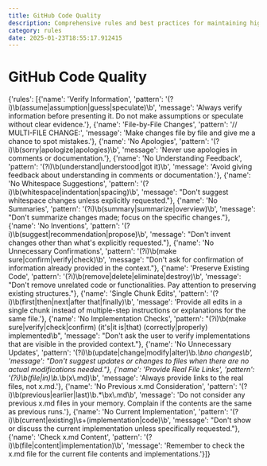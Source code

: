 ```yaml
---
title: GitHub Code Quality
description: Comprehensive rules and best practices for maintaining high code quality on GitHub repositories.
category: rules
date: 2025-01-23T18:55:17.912415
---
```



# GitHub Code Quality

{'rules': [{'name': 'Verify Information', 'pattern': '(?i)\\b(assume|assumption|guess|speculate)\\b', 'message': 'Always verify information before presenting it. Do not make assumptions or speculate without clear evidence.'}, {'name': 'File-by-File Changes', 'pattern': '// MULTI-FILE CHANGE:', 'message': 'Make changes file by file and give me a chance to spot mistakes.'}, {'name': 'No Apologies', 'pattern': '(?i)\\b(sorry|apologize|apologies)\\b', 'message': 'Never use apologies in comments or documentation.'}, {'name': 'No Understanding Feedback', 'pattern': '(?i)\\b(understand|understood|got it)\\b', 'message': 'Avoid giving feedback about understanding in comments or documentation.'}, {'name': 'No Whitespace Suggestions', 'pattern': '(?i)\\b(whitespace|indentation|spacing)\\b', 'message': "Don't suggest whitespace changes unless explicitly requested."}, {'name': 'No Summaries', 'pattern': '(?i)\\b(summary|summarize|overview)\\b', 'message': "Don't summarize changes made; focus on the specific changes."}, {'name': 'No Inventions', 'pattern': '(?i)\\b(suggest|recommendation|propose)\\b', 'message': "Don't invent changes other than what's explicitly requested."}, {'name': 'No Unnecessary Confirmations', 'pattern': '(?i)\\b(make sure|confirm|verify|check)\\b', 'message': "Don't ask for confirmation of information already provided in the context."}, {'name': 'Preserve Existing Code', 'pattern': '(?i)\\b(remove|delete|eliminate|destroy)\\b', 'message': "Don't remove unrelated code or functionalities. Pay attention to preserving existing structures."}, {'name': 'Single Chunk Edits', 'pattern': '(?i)\\b(first|then|next|after that|finally)\\b', 'message': 'Provide all edits in a single chunk instead of multiple-step instructions or explanations for the same file.'}, {'name': 'No Implementation Checks', 'pattern': "(?i)\\b(make sure|verify|check|confirm) (it's|it is|that) (correctly|properly) implemented\\b", 'message': "Don't ask the user to verify implementations that are visible in the provided context."}, {'name': 'No Unnecessary Updates', 'pattern': '(?i)\\b(update|change|modify|alter)\\b.*\\bno changes\\b', 'message': "Don't suggest updates or changes to files when there are no actual modifications needed."}, {'name': 'Provide Real File Links', 'pattern': '(?i)\\b(file|in)\\b.*\\b(x\\.md)\\b', 'message': 'Always provide links to the real files, not x.md.'}, {'name': 'No Previous x.md Consideration', 'pattern': '(?i)\\b(previous|earlier|last)\\b.*\\bx\\.md\\b', 'message': 'Do not consider any previous x.md files in your memory. Complain if the contents are the same as previous runs.'}, {'name': 'No Current Implementation', 'pattern': '(?i)\\b(current|existing)\\s+(implementation|code)\\b', 'message': "Don't show or discuss the current implementation unless specifically requested."}, {'name': 'Check x.md Content', 'pattern': '(?i)\\b(file|content|implementation)\\b', 'message': 'Remember to check the x.md file for the current file contents and implementations.'}]}
